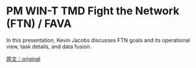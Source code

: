 
# PM WIN-T TMD Fight the Network (FTN) / FAVA

In this presentation, Kevin Jacobs discusses FTN goals and its operational view, task details, and data fusion.

[原文｜original](https://insights.sei.cmu.edu/library/pm-win-t-tmd-fight-the-network-ftn-fava/)
        